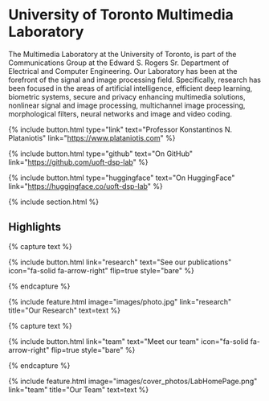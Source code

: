 ---
---

# University of Toronto Multimedia Laboratory

The Multimedia Laboratory at the University of Toronto, is part of the Communications Group at the Edward S. Rogers Sr. Department of Electrical and Computer Engineering. Our Laboratory has been at the forefront of the signal and image processing field. Specifically, research has been focused in the areas of artificial intelligence, efficient deep learning, biometric systems, secure and privacy enhancing multimedia solutions, nonlinear signal and image processing, multichannel image processing, morphological filters, neural networks and image and video coding.


<!-- {%
  include button.html
  type="docs"
  link="https://greene-lab.gitbook.io/lab-website-template-docs"
%} -->
{%
  include button.html
  type="link"
  text="Professor Konstantinos N. Plataniotis"
  link="https://www.plataniotis.com"
%}

{%
  include button.html
  type="github"
  text="On GitHub"
  link="https://github.com/uoft-dsp-lab"
%}

{%
  include button.html
  type="huggingface"
  text="On HuggingFace"
  link="https://huggingface.co/uoft-dsp-lab"
%}

{% include section.html %}

## Highlights

{% capture text %}

<!-- Lorem ipsum dolor sit amet, consectetur adipiscing elit, sed do eiusmod tempor incididunt ut labore et dolore magna aliqua. -->

{%
  include button.html
  link="research"
  text="See our publications"
  icon="fa-solid fa-arrow-right"
  flip=true
  style="bare"
%}

{% endcapture %}

{%
  include feature.html
  image="images/photo.jpg"
  link="research"
  title="Our Research"
  text=text
%}

<!-- {% capture text %}

Lorem ipsum dolor sit amet, consectetur adipiscing elit, sed do eiusmod tempor incididunt ut labore et dolore magna aliqua.

{%
  include button.html
  link="projects"
  text="Browse our projects"
  icon="fa-solid fa-arrow-right"
  flip=true
  style="bare"
%}

{% endcapture %}

{%
  include feature.html
  image="images/photo.jpg"
  link="projects"
  title="Our Projects"
  flip=true
  style="bare"
  text=text
%} -->

{% capture text %}

<!-- Lorem ipsum dolor sit amet, consectetur adipiscing elit, sed do eiusmod tempor incididunt ut labore et dolore magna aliqua. -->

{%
  include button.html
  link="team"
  text="Meet our team"
  icon="fa-solid fa-arrow-right"
  flip=true
  style="bare"
%}

{% endcapture %}

{%
  include feature.html
  image="images/cover_photos/LabHomePage.png"
  link="team"
  title="Our Team"
  text=text
%}
